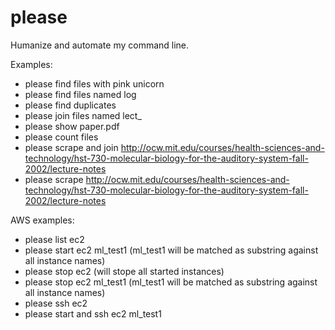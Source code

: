 # please
Humanize and automate my command line.

Examples:
* please find files with pink unicorn
* please find files named log
* please find duplicates
* please join files named lect_
* please show paper.pdf
* please count files
* please scrape and join http://ocw.mit.edu/courses/health-sciences-and-technology/hst-730-molecular-biology-for-the-auditory-system-fall-2002/lecture-notes
* please scrape http://ocw.mit.edu/courses/health-sciences-and-technology/hst-730-molecular-biology-for-the-auditory-system-fall-2002/lecture-notes

AWS examples:
 * please list ec2
 * please start ec2 ml_test1 (ml_test1 will be matched as substring against all instance names)
 * please stop ec2 (will stope all started instances)
 * please stop ec2 ml_test1 (ml_test1 will be matched as substring against all instance names)
 * please ssh ec2
 * please start and ssh ec2 ml_test1
